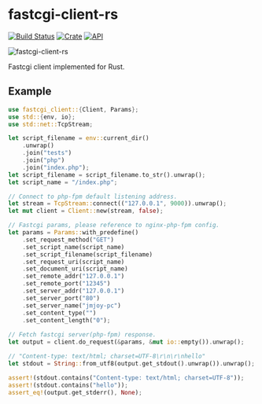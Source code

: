 # fastcgi-client-rs

[![Build Status](https://travis-ci.org/jmjoy/fastcgi-client-rs.svg?branch=master)](https://travis-ci.org/jmjoy/fastcgi-client-rs)
[![Crate](https://img.shields.io/crates/v/fastcgi-client.svg)](https://crates.io/crates/fastcgi-client)
[![API](https://docs.rs/fastcgi-client/badge.svg)](https://docs.rs/fastcgi-client)

![fastcgi-client-rs](https://raw.githubusercontent.com/jmjoy/fastcgi-client-rs/master/fastcgi-client-rs.png)

Fastcgi client implemented for Rust.

## Example

```rust
use fastcgi_client::{Client, Params};
use std::{env, io};
use std::net::TcpStream;

let script_filename = env::current_dir()
    .unwrap()
    .join("tests")
    .join("php")
    .join("index.php");
let script_filename = script_filename.to_str().unwrap();
let script_name = "/index.php";

// Connect to php-fpm default listening address.
let stream = TcpStream::connect(("127.0.0.1", 9000)).unwrap();
let mut client = Client::new(stream, false);

// Fastcgi params, please reference to nginx-php-fpm config.
let params = Params::with_predefine()
    .set_request_method("GET")
    .set_script_name(script_name)
    .set_script_filename(script_filename)
    .set_request_uri(script_name)
    .set_document_uri(script_name)
    .set_remote_addr("127.0.0.1")
    .set_remote_port("12345")
    .set_server_addr("127.0.0.1")
    .set_server_port("80")
    .set_server_name("jmjoy-pc")
    .set_content_type("")
    .set_content_length("0");
    
// Fetch fastcgi server(php-fpm) response.
let output = client.do_request(&params, &mut io::empty()).unwrap();

// "Content-type: text/html; charset=UTF-8\r\n\r\nhello"
let stdout = String::from_utf8(output.get_stdout().unwrap()).unwrap();

assert!(stdout.contains("Content-type: text/html; charset=UTF-8"));
assert!(stdout.contains("hello"));
assert_eq!(output.get_stderr(), None);
```
